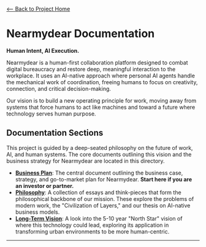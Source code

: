 [<-- Back to Project Home](../README.md)

# Nearmydear Documentation

**Human Intent, AI Execution.**

Nearmydear is a human-first collaboration platform designed to combat digital bureaucracy and restore deep, meaningful interaction to the workplace. It uses an AI-native approach where personal AI agents handle the mechanical work of coordination, freeing humans to focus on creativity, connection, and critical decision-making.

Our vision is to build a new operating principle for work, moving away from systems that force humans to act like machines and toward a future where technology serves human purpose.

## Documentation Sections

This project is guided by a deep-seated philosophy on the future of work, AI, and human systems. The core documents outlining this vision and the business strategy for Nearmydear are located in this directory.

*   **[Business Plan](./Business_Plan/nearmydear_investment_overview.md)**: The central document outlining the business case, strategy, and go-to-market plan for Nearmydear. **Start here if you are an investor or partner.**
*   **[Philosophy](./Philosophy/README.md)**: A collection of essays and think-pieces that form the philosophical backbone of our mission. These explore the problems of modern work, the "Civilization of Layers," and our thesis on AI-native business models.
*   **[Long-Term Vision](./Long_Term/README.md)**: A look into the 5-10 year "North Star" vision of where this technology could lead, exploring its application in transforming urban environments to be more human-centric.

---
